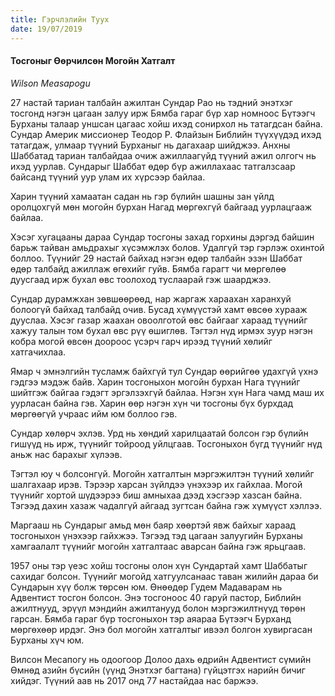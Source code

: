 ```yaml
---
title: Гэрчлэлийн Туух
date: 19/07/2019
---
```


#### Тосгоныг Өөрчилсөн Могойн Хатгалт

_Wilson Measapogu_

27 настай  тариан талбайн ажилтан Сундар Рао нь тэдний энэтхэг тосгонд нэгэн цагаан залуу ирж  Бямба гараг бүр хар номноос Бүтээгч Бурханы талаар уншсан цагаас хойш ихэд сонирхол нь татагдсан байна. Сундар Америк миссионер Теодор Р. Флайзын Библийн түүхүүдэд ихэд татагдаж, улмаар түүний Бурханыг нь дагахаар шийджээ. Анхны Шаббатад тариан талбайдаа очиж ажиллаагүйд түүний ажил олгогч нь ихэд уурлав. Сундарыг Шаббат өдөр бүр ажиллахаас татгалзсаар байсанд түүний уур улам их хүрсээр байлаа.

Харин түүний хамаатан садан нь гэр бүлийн шашны зан үйлд оролцохгүй мөн могойн бурхан Нагад мөргөхгүй байгаад уурлацгааж байлаа.

Хэсэг хугацааны дараа Сундар тосгоны захад горхины дэргэд байшин барьж тайван амьдрахыг хүсэмжлэх болов. Удалгүй тэр гэрлэж охинтой боллоо. Түүнийг 29 настай байхад  нэгэн өдөр талбайн эзэн Шаббат өдөр талбайд ажиллаж өгөхийг гуйв. Бямба гарагт чи мөргөлөө дуусгаад ирж бухал өвс тоолоход туслаарай гэж шаарджээ.

Сундар дурамжхан зөвшөөрөөд,  нар жаргаж хараахан харанхуй болоогүй байхад талбайд очив. Бусад хүмүүстэй хамт өвсөө хурааж дууслаа. Хэсэг газар жаахан овоолготой өвс байгааг хараад түүнийг хажуу талын том бухал өвс рүү өшиглөв.  Тэгтэл нүд ирмэх зуур нэгэн кобра могой өвсөн доороос үсэрч гарч ирээд түүний хөлийг хатгачихлаа.

Ямар ч эмнэлгийн тусламж байхгүй тул Сундар өөрийгөө удахгүй үхнэ гэдгээ мэдэж байв. Харин тосгоныхон могойн бурхан Нага түүнийг шийтгэж байгаа гэдэгт эргэлзэхгүй байлаа. Нэгэн хүн Нага чамд маш их уурласан байна гэв. Харин өөр нэгэн хүн чи тосгоны бүх бурхдад мөргөөгүй учраас ийм юм боллоо гэв.

Сундар хөлөрч эхлэв. Урд нь хөндий харилцаатай болсон гэр бүлийн гишүүд нь ирж, түүнийг тойроод уйлцгаав. Тосгоныхон бүгд түүнийг нүд аньж нас барахыг хүлээв.

Тэгтэл юу ч болсонгүй. Могойн хатгалтын мэргэжилтэн түүний хөлийг шалгахаар ирэв. Тэрээр харсан зүйлдээ үнэхээр их гайхлаа. Могой түүнийг  хортой шүдээрээ биш амныхаа дээд хэсгээр хазсан байна. Тэгээд дахин хазаж чадалгүй айгаад зугтсан байна гэж хүмүүст хэллээ.

Маргааш нь Сундарыг амьд мөн баяр хөөртэй явж байхыг хараад тосгоныхон үнэхээр гайхжээ. Тэгээд тэд цагаан залуугийн Бурханы хамгаалалт түүнийг могойн хатгалтаас аварсан байна гэж ярьцгаав.

1957 оны тэр үеэс хойш тосгоны олон хүн Сундартай хамт Шаббатыг сахидаг болсон. Түүнийг могойд хатгуулсанаас таван жилийн дараа би Сундарын хүү болж төрсөн юм. Өнөөдөр Гудем Мадаварам нь Адвентист тосгон болсон. Энэ тосгоноос 40 гаруй пастор, Библийн ажилтнууд, эрүүл мэндийн ажилтанууд болон мэргэжилтнүүд төрөн гарсан. Бямба гараг бүр тосгоныхон тэр аяараа Бүтээгч Бурханд мөргөхөөр ирдэг. Энэ бол могойн хатгалтыг ивээл болгон хувиргасан Бурханы хүч юм.

Вилсон Месапогу  нь одоогоор Долоо дахь өдрийн Адвентист сүмийн Өмнөд азийн бүсийн (үүнд Энэтхэг багтана) гүйцэтгэх нарийн бичиг хийдэг.  Түүний аав нь 2017 онд 77 настайдаа нас баржээ.